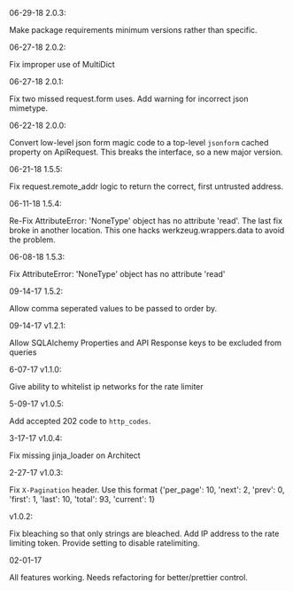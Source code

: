 06-29-18 2.0.3:

Make package requirements minimum versions rather than specific.

06-27-18 2.0.2:

Fix improper use of MultiDict

06-27-18 2.0.1:

Fix two missed request.form uses. Add warning for incorrect json mimetype.

06-22-18 2.0.0:

Convert low-level json form magic code to a top-level `jsonform`
cached property on ApiRequest. This breaks the interface, so a new major version.

06-21-18 1.5.5:

Fix request.remote_addr logic to return the correct, first untrusted
address.

06-11-18 1.5.4:

Re-Fix AttributeError: 'NoneType' object has no attribute 'read'.
The last fix broke in another location. This one hacks
werkzeug.wrappers.data to avoid the problem.


06-08-18 1.5.3:

Fix AttributeError: 'NoneType' object has no attribute 'read'


09-14-17 1.5.2:

Allow comma seperated values to be passed to order by.


09-14-17 v1.2.1:

Allow SQLAlchemy Properties and API Response keys to be excluded from queries


6-07-17 v1.1.0:

Give ability to whitelist ip networks for the rate limiter


5-09-17 v1.0.5:

Add accepted 202 code to `http_codes`.


3-17-17 v1.0.4:

Fix missing jinja_loader on Architect 


2-27-17 v1.0.3:

Fix `X-Pagination` header.  Use this format {'per_page': 10, 'next': 2, 'prev': 0, 'first': 1, 'last': 10, 'total': 93, 'current': 1}


v1.0.2:

Fix bleaching so that only strings are bleached.
Add IP address to the rate limiting token.
Provide setting to disable ratelimiting.


02-01-17

All features working.  Needs refactoring for better/prettier control.

